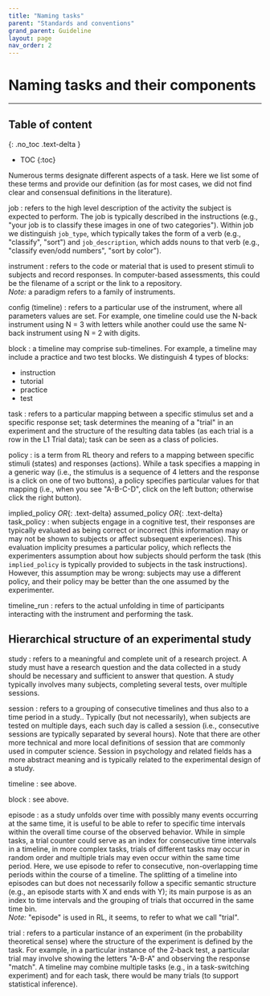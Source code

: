 ```yaml
---
title: "Naming tasks"
parent: "Standards and conventions"
grand_parent: Guideline
layout: page
nav_order: 2
---
```



# Naming tasks and their components


<hr>

## Table of content
{: .no_toc .text-delta }
- TOC
{:toc}


Numerous terms designate different aspects of a task. Here we list some of these terms and provide our definition (as for most cases, we did not find clear and consensual definitions in the literature).

job
: refers to the high level description of the activity the subject is expected to perform. The job is typically described in the instructions (e.g., "your job is to classify these images in one of two categories").
Within job we distinguish `job_type`, which typically takes the form of a verb (e.g., "classify", "sort") and `job_description`, which adds nouns to that verb (e.g., "classify even/odd numbers", "sort by color").


instrument
: refers to the code or material that is used to present stimuli to subjects and record responses. In computer-based assessments, this could be the filename of a script or the link to a repository.
<br />
*Note:* a paradigm refers to a family of instruments.


config (timeline)
: refers to a particular use of the instrument, where all parameters values are set. For example, one timeline could use the N-back instrument using N = 3 with letters while another could use the same N-back instrument using N = 2 with digits.

block
: a timeline may comprise sub-timelines. For example, a timeline may include a practice and two test blocks. We distinguish 4 types of blocks: 
- instruction
- tutorial
- practice
- test


task
: refers to a particular mapping between a specific stimulus set and a specific response set; task determines the meaning of a "trial" in an experiment and the structure of the resulting data tables (as each trial is a row in the L1 Trial data); task can be seen as a class of policies. 

policy
: is a term from RL theory and refers to a mapping between specific stimuli (states) and responses (actions). While a task specifies a mapping in a generic way (i.e., the stimulus is a sequence of 4 letters and the response is a click on one of two buttons), a policy specifies particular values for that mapping (i.e., when you see "A-B-C-D", click on the left button; otherwise click the right button).


implied_policy *OR*{: .text-delta} assumed_policy *OR*{: .text-delta} task_policy
: when subjects engage in a cognitive test, their responses are typically evaluated as being correct or incorrect (this information may or may not be shown to subjects or affect subsequent experiences). This evaluation implicity presumes a particular policy, which reflects the experimenters assumption about how subjects should perform the task (this `implied_policy` is typically provided to subjects in the task instructions). However, this assumption may be wrong: subjects may use a different policy, and their policy may be better than the one assumed by the experimenter. 

timeline_run
: refers to the actual unfolding in time of participants interacting with the instrument and performing the task.


## Hierarchical structure of an experimental study

study
: refers to a meaningful and complete unit of a research project. A study must have a research question and the data collected in a study should be necessary and sufficient to answer that question. A study typically involves many subjects, completing several tests, over multiple sessions. 

session
: refers to a grouping of consecutive timelines and thus also to a time period in a study.. Typically (but not necessarily), when subjects are tested on multiple days, each such day is called a session (i.e., consecutive sessions are typically separated by several hours). Note that there are other more technical and more local definitions of session that are commonly used in computer science. Session in psychology and related fields has a more abstract meaning and is typically related to the experimental design of a study.

timeline
: see above. 

block
: see above.

episode
: as a study unfolds over time with possibly many events occurring at the same time, it is useful to be able to refer to specific time intervals within the overall time course of the observed behavior. While in simple tasks, a trial counter could serve as an index for consecutive time intervals in a timeline, in more complex tasks, trials of different tasks may occur in random order and multiple trials may even occur within the same time period. Here, we use episode to refer to consecutive, non-overlapping time periods within the course of a timeline. The splitting of a timeline into episodes can but does not necessarily follow a specific semantic structure (e.g., an episode starts with X and ends with Y); its main purpose is as an index to time intervals and the grouping of trials that occurred in the same time bin.
<br />
*Note:* "episode" is used in RL, it seems, to refer to what we call "trial". 

trial
: refers to a particular instance of an experiment (in the probability theoretical sense) where the structure of the experiment is defined by the task. For example, in a particular instance of the 2-back test, a particular trial may involve showing the letters "A-B-A" and observing the response "match". A timeline may combine multiple tasks (e.g., in a task-switching experiment) and for each task, there would be many trials (to support statistical inference).

